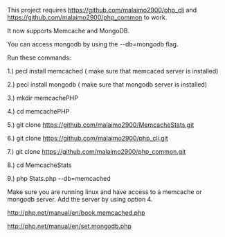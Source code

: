 This project requires https://github.com/malaimo2900/php_cli and
https://github.com/malaimo2900/php_common to work.

It now supports Memcache and MongoDB.

You can access mongodb by using the --db=mongodb flag.

Run these commands:

1.) pecl install memcached ( make sure that memcaced server is installed)

2.) pecl install mongodb ( make sure that mongodb server is installed)

3.) mkdir memcachePHP

4.) cd memcachePHP

5.) git clone https://github.com/malaimo2900/MemcacheStats.git

6.) git clone https://github.com/malaimo2900/php_cli.git

7.) git clone https://github.com/malaimo2900/php_common.git

8.) cd MemcacheStats

9.) php Stats.php --db=memcached

Make sure you are running linux and have access to a memcache or mongodb
server.  Add the server by using option 4.

http://php.net/manual/en/book.memcached.php

http://php.net/manual/en/set.mongodb.php
